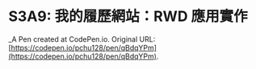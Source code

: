 # S3A9: 我的履歷網站：RWD 應用實作
 _A Pen created at CodePen.io. Original URL: [https://codepen.io/pchu128/pen/qBdqYPm](https://codepen.io/pchu128/pen/qBdqYPm).

 